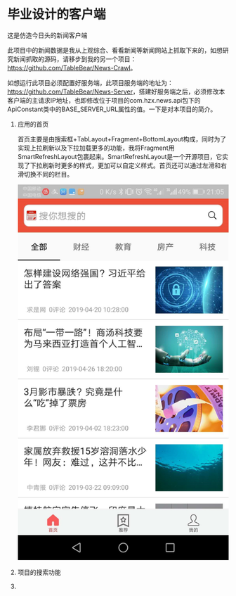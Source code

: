 # 毕业设计的客户端

这是仿造今日头的新闻客户端

此项目中的新闻数据是我从上观综合、看看新闻等新闻网站上抓取下来的，如想研究新闻抓取的源码，请移步到我的另一个项目：<https://github.com/TableBear/News-Crawl>。

如想运行此项目必须配置好服务端，此项目服务端的地址为：<https://github.com/TableBear/News-Server>，搭建好服务端之后，必须修改本客户端的主请求IP地址，也即修改位于项目的com.hzx.news.api包下的ApiConstant类中的BASE_SERVER_URL属性的值。一下是对本项目的简介。

1. 应用的首页

   首页主要是由搜索框+TabLayout+Fragment+BottomLayout构成，同时为了实现上拉刷新以及下拉加载更多的功能，我将Fragment用SmartRefreshLayout包裹起来。SmartRefreshLayout是一个开源项目，它实现了下拉刷新时更多的样式，更加可以自定义样式。首页还可以通过左滑和右滑切换不同的栏目。

   ![home](image/home.png)

2. 项目的搜索功能

3. 

